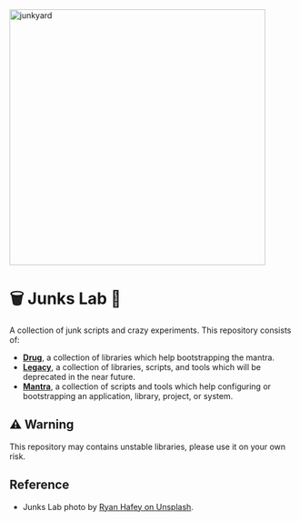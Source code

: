 <img src="https://images.unsplash.com/photo-1465929517729-473000af12ce?ixlib=rb-1.2.1&ixid=eyJhcHBfaWQiOjEyMDd9&auto=format&fit=crop&w=450&q=80" width="450" alt="junkyard" />

# :wastebasket: Junks Lab :microscope:

A collection of junk scripts and crazy experiments. This repository consists of:

- **[Drug]**, a collection of libraries which help bootstrapping the mantra.
- **[Legacy]**, a collection of libraries, scripts, and tools which will be deprecated in the near future.
- **[Mantra]**, a collection of scripts and tools which help configuring or bootstrapping an application, library, project, or system.

## :warning: Warning

This repository may contains unstable libraries, please use it on your own risk.

[drug]: ./drug
[legacy]: ./legacy
[mantra]: ./mantra

## Reference

- Junks Lab photo by [Ryan Hafey on Unsplash](https://unsplash.com/@ryanhafey?utm_medium=referral&utm_campaign=photographer-credit&utm_content=creditBadge "Ryan Hafey").
